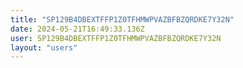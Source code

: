 ```yaml
---
title: "SP129B4DBEXTFFP1Z0TFHMWPVAZBFBZQRDKE7Y32N"
date: 2024-05-21T16:49:33.136Z
user: SP129B4DBEXTFFP1Z0TFHMWPVAZBFBZQRDKE7Y32N
layout: "users"
---
```

    